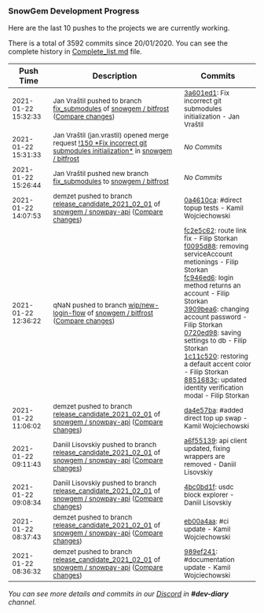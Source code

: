 
### SnowGem Development Progress

Here are the last 10 pushes to the projects we are currently working.

There is a total of 3592 commits since 20/01/2020. You can see the complete history in
 [Complete_list.md](Complete_list.md) file.

| Push Time | Description | Commits |
| --- | --- | --- |
| <sub>2021-01-22 15:32:33</sub> | <sub>Jan Vraštil pushed to branch [fix\_submodules](https://gitlab.com/snowgem/bitfrost/commits/fix_submodules) of [snowgem / bitfrost](https://gitlab.com/snowgem/bitfrost) ([Compare changes](https://gitlab.com/snowgem/bitfrost/compare/bba9f9ad3c663c2499598637aa3efe2dd7dd9f41...3a601ed1c9be6789fbe5ea713380bb6a19df824f))</sub> | <sub>[3a601ed1](https://gitlab.com/snowgem/bitfrost/-/commit/3a601ed1c9be6789fbe5ea713380bb6a19df824f): Fix incorrect git submodules initialization - Jan Vraštil</sub> |
| <sub>2021-01-22 15:31:33</sub> | <sub>Jan Vraštil (jan.vrastil) opened merge request [\!150 \*Fix incorrect git submodules initialization\*](https://gitlab.com/snowgem/bitfrost/-/merge_requests/150) in [snowgem / bitfrost](https://gitlab.com/snowgem/bitfrost)</sub> | <sub>_No Commits_</sub> |
| <sub>2021-01-22 15:26:44</sub> | <sub>Jan Vraštil pushed new branch [fix\_submodules](https://gitlab.com/snowgem/bitfrost/commits/fix_submodules) to [snowgem / bitfrost](https://gitlab.com/snowgem/bitfrost)</sub> | <sub>_No Commits_</sub> |
| <sub>2021-01-22 14:07:53</sub> | <sub>demzet pushed to branch [release\_candidate\_2021\_02\_01](https://gitlab.com/snowgem/snowpay-api/commits/release_candidate_2021_02_01) of [snowgem / snowpay\-api](https://gitlab.com/snowgem/snowpay-api) ([Compare changes](https://gitlab.com/snowgem/snowpay-api/compare/da4e57ba8a41cfc62a27068579e811ebcc11fac9...0a4610caa8c4a7b91b866137b19f78efa608e41a))</sub> | <sub>[0a4610ca](https://gitlab.com/snowgem/snowpay-api/-/commit/0a4610caa8c4a7b91b866137b19f78efa608e41a): #direct topup tests - Kamil Wojciechowski</sub> |
| <sub>2021-01-22 12:36:22</sub> | <sub>qNaN pushed to branch [wip/new\-login\-flow](https://gitlab.com/snowgem/bitfrost/commits/wip/new-login-flow) of [snowgem / bitfrost](https://gitlab.com/snowgem/bitfrost) ([Compare changes](https://gitlab.com/snowgem/bitfrost/compare/d0ef54ee0f4606e9cf6a21a474a0110f65bac024...8851683c5a1c1afbb448ea12e8391e8910831225))</sub> | <sub>[fc2e5c62](https://gitlab.com/snowgem/bitfrost/-/commit/fc2e5c62fd2dfc5ee63c2ba9e055635b005f89c9): route link fix - Filip Storkan<br>[f0095d88](https://gitlab.com/snowgem/bitfrost/-/commit/f0095d8883359a9b0b7cef8ffcc30ac6da00af5e): removing serviceAccount metionings - Filip Storkan<br>[fc946ed6](https://gitlab.com/snowgem/bitfrost/-/commit/fc946ed6cb014af2228d4490986dc452ba6647a5): login method returns an account - Filip Storkan<br>[3909bea6](https://gitlab.com/snowgem/bitfrost/-/commit/3909bea65c4f3d8a2f431c5097ae5a15dc51fb74): changing account password - Filip Storkan<br>[0720ed98](https://gitlab.com/snowgem/bitfrost/-/commit/0720ed98a3217c5fe3f12e71381a501d7e1e3617): saving settings to db - Filip Storkan<br>[1c11c520](https://gitlab.com/snowgem/bitfrost/-/commit/1c11c520a56829f23a61505a82810a86092fda0e): restoring a default accent color - Filip Storkan<br>[8851683c](https://gitlab.com/snowgem/bitfrost/-/commit/8851683c5a1c1afbb448ea12e8391e8910831225): updated identity verification modal - Filip Storkan</sub> |
| <sub>2021-01-22 11:06:02</sub> | <sub>demzet pushed to branch [release\_candidate\_2021\_02\_01](https://gitlab.com/snowgem/snowpay-api/commits/release_candidate_2021_02_01) of [snowgem / snowpay\-api](https://gitlab.com/snowgem/snowpay-api) ([Compare changes](https://gitlab.com/snowgem/snowpay-api/compare/a6f55139e693b5a9211ab73227132a1a9867264f...da4e57ba8a41cfc62a27068579e811ebcc11fac9))</sub> | <sub>[da4e57ba](https://gitlab.com/snowgem/snowpay-api/-/commit/da4e57ba8a41cfc62a27068579e811ebcc11fac9): #added direct top up swap - Kamil Wojciechowski</sub> |
| <sub>2021-01-22 09:11:43</sub> | <sub>Daniil Lisovskiy pushed to branch [release\_candidate\_2021\_02\_01](https://gitlab.com/snowgem/snowpay-api/commits/release_candidate_2021_02_01) of [snowgem / snowpay\-api](https://gitlab.com/snowgem/snowpay-api) ([Compare changes](https://gitlab.com/snowgem/snowpay-api/compare/4bc0bd1f64439e93c1ebe8275a83c90ad05c1397...a6f55139e693b5a9211ab73227132a1a9867264f))</sub> | <sub>[a6f55139](https://gitlab.com/snowgem/snowpay-api/-/commit/a6f55139e693b5a9211ab73227132a1a9867264f): api client updated, fixing wrappers are removed - Daniil Lisovskiy</sub> |
| <sub>2021-01-22 09:08:34</sub> | <sub>Daniil Lisovskiy pushed to branch [release\_candidate\_2021\_02\_01](https://gitlab.com/snowgem/snowpay-api/commits/release_candidate_2021_02_01) of [snowgem / snowpay\-api](https://gitlab.com/snowgem/snowpay-api) ([Compare changes](https://gitlab.com/snowgem/snowpay-api/compare/eb00a4aaa5fa110a05d0690fe7dea9915a56a05e...4bc0bd1f64439e93c1ebe8275a83c90ad05c1397))</sub> | <sub>[4bc0bd1f](https://gitlab.com/snowgem/snowpay-api/-/commit/4bc0bd1f64439e93c1ebe8275a83c90ad05c1397): usdc block explorer - Daniil Lisovskiy</sub> |
| <sub>2021-01-22 08:37:43</sub> | <sub>demzet pushed to branch [release\_candidate\_2021\_02\_01](https://gitlab.com/snowgem/snowpay-api/commits/release_candidate_2021_02_01) of [snowgem / snowpay\-api](https://gitlab.com/snowgem/snowpay-api) ([Compare changes](https://gitlab.com/snowgem/snowpay-api/compare/989ef241bbdf17269d066950236bc9f57abf0fec...eb00a4aaa5fa110a05d0690fe7dea9915a56a05e))</sub> | <sub>[eb00a4aa](https://gitlab.com/snowgem/snowpay-api/-/commit/eb00a4aaa5fa110a05d0690fe7dea9915a56a05e): #ci update - Kamil Wojciechowski</sub> |
| <sub>2021-01-22 08:36:32</sub> | <sub>demzet pushed to branch [release\_candidate\_2021\_02\_01](https://gitlab.com/snowgem/snowpay-api/commits/release_candidate_2021_02_01) of [snowgem / snowpay\-api](https://gitlab.com/snowgem/snowpay-api) ([Compare changes](https://gitlab.com/snowgem/snowpay-api/compare/260e9d0d015ec046791ac9acc1d7956336c4e750...989ef241bbdf17269d066950236bc9f57abf0fec))</sub> | <sub>[989ef241](https://gitlab.com/snowgem/snowpay-api/-/commit/989ef241bbdf17269d066950236bc9f57abf0fec): #documentation update - Kamil Wojciechowski</sub> |

_You can see more details and commits in our [Discord](https://discord.gg/zumGnbg) in **#dev-diary** channel._
